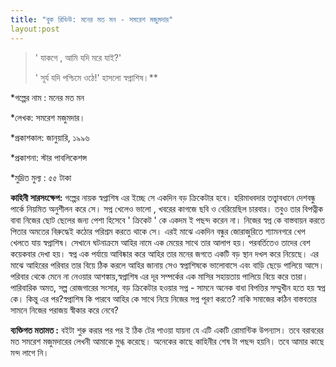 ```yaml
---
title: "বুক রিভিউ: মনের মত মন - সমরেশ মজুমদার"
layout:post
---
```



>' যাকগে , আমি যদি মরে যাই?'
>
>' সূর্য যদি পশ্চিমে ওঠে!' হাসলো স্বপ্নাশিষ।** 

*গল্পের নাম : মনের মত মন

*লেখক: সমরেশ মজুমদার।





*প্রকাশকাল: জানুয়ারি, ১৯৯৬ 

*প্রকাশনা: স্টার পাবলিকেশন্স

*মুদ্রিত মুল্য : ৫৫ টাকা 

**কাহিনী সারসংক্ষেপ:**
গল্পের নায়ক স্বপ্নাশিষ এর ইচ্ছে সে একদিন বড় ক্রিকেটার হবে। হরিমাধবদার তত্ত্বাবধানে দেশবন্ধু পার্কে নিয়মিত অনুশীলন করে সে। সপ্ন খেলেও ভালো , খবরের কাগজে ছবি ও বেরিয়েছিল চারবার। তবুও তার বিপত্নীক বাবা নিজের ছোট ছেলের জন্য পেশা হিসেবে ' ক্রিকেট ' কে একদম ই পছন্দ করেন না। নিজের স্বপ্ন কে বাস্তবায়ন করতে পিতার অমতের বিরুদ্ধেই কঠোর পরিশ্রম করতে থাকে সে। এরই মাঝে একদিন বন্ধুর জোরাজুরিতে শ্যামনগরে খেপ খেলতে যায় স্বপ্নাশিষ। সেখানে ঘটনাক্রমে আহির নামে এক মেয়ের সাথে তার আলাপ হয়। পরবর্তিতেও তাদের বেশ কয়েকবার দেখা হয়। স্বপ্ন এক পর্যায়ে আবিষ্কার করে আহির তার মনের জগতে একটি বড় স্থান দখল করে নিয়েছে। এর মাঝে আহিরের পরিবার তার বিয়ে ঠিক করলে আহির জানায়  সেও স্বপ্নাশিষকে ভালোবাসে এবং বাড়ি ছেড়ে পালিয়ে আসে। 
পরিবার থেকে মেনে না নেওয়ার আশঙ্কায়,স্বপ্নাশিষ এর  দূর সম্পর্কের এক মাসির সহায়তায় পালিয়ে বিয়ে করে তারা। পারিবারিক অমত, সল্প রোজগারের সংসার, বড় ক্রিকেটার হওয়ার সপ্ন - সামনে অনেক বাধা বিপত্তির সম্মুখীন হতে হয় স্বপ্ন কে। কিন্তু এর পর?স্বপ্নাশিষ  কি পারবে আহির কে সাথে নিয়ে নিজের সপ্ন পূরণ করতে? নাকি সমাজের কঠিন বাস্তবতার সামনে নিজের পরাজয় স্বীকার করে নেবে? 

**ব্যক্তিগত মতামত :** বইটা শুরু করার পর পর ই ঠিক টের পাওয়া যায়না যে এটি একটি রোমান্টিক উপন্যাস। তবে বরাবরের মত সমরেশ মজুমদারের লেখনী আমাকে মুগ্ধ করেছে। অনেকের কাছে কাহিনীর শেষ টা পছন্দ হয়নি। তবে আমার কাছে মন্দ লাগে নি।
